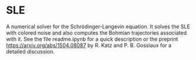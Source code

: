 # SLE

A numerical solver for the Schrödinger-Langevin equation. It solves the SLE with colored noise and also computes the Bohmian trajectories associated with it.
See the file readme.ipynb for a quick description or the preprint https://arxiv.org/abs/1504.08087 by R. Katz and P. B. Gossiaux for a detailed discussion.
